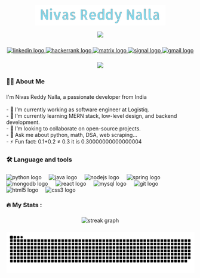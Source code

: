 <!--<div align="center">
  <img height="150" src="https://camo.githubusercontent.com/62da68eb62b1e5f175f7d1f0191dd89a653d7908feb22d37d4a0ab07365d6791/68747470733a2f2f6d656469612e67697068792e636f6d2f6d656469612f4d3967624264396e6244724f5475314d71782f67697068792e676966"  />
</div>-->
<p align="center">
  <!-- Typing SVG by DenverCoder1 - https://github.com/DenverCoder1/readme-typing-svg -->
  <a href="https://niivas.github.io/">
    <img src="https://raw.githubusercontent.com/Niivas/Niivas/main/assets/name2.png" width=350  height=55 color=83DCEF vCenter=true size=22 /></a>
</p>

<p align="center">
  <!-- Typing SVG by DenverCoder1 - https://github.com/DenverCoder1/readme-typing-svg -->
  <a href="https://github.com/DenverCoder1/readme-typing-svg">
    <img src="https://readme-typing-svg.demolab.com/?lines=Software%20Engineer;3%2B%20years%20of%20coding%20experience;Always%20learning%20new%20things&font=Fira%20Code&center=true&width=440&height=35&color=83DCEF&vCenter=true&pause=1000&size=22", height = 35 /></a>
</p>


###

<div align="center">
  <a href="https://www.linkedin.com/in/nivasrn" target="_blank">
    <img src="https://img.shields.io/static/v1?message=LinkedIn&logo=linkedin&label=&color=0077B5&logoColor=white&labelColor=&style=for-the-badge" height="25" alt="linkedin logo"  />
  </a>
  <a href="https://www.hackerrank.com/nivas6900" target="_blank">
    <img src="https://img.shields.io/static/v1?message=HackerRank&logo=hackerrank&label=&color=2EC866&logoColor=white&labelColor=&style=for-the-badge" height="25" alt="hackerrank logo"  />
  </a>
  <a href="https://leetcode.com/Tw1light/" target="_blank">
    <img src="https://img.shields.io/static/v1?message=Leetcode&logo=leetcode&label=&color=000000&&labelColor=&style=for-the-badge" height="25" alt="matrix logo"  />
  </a>
  <a href="https://niivas.github.io/" target="_blank">
    <img src="https://img.shields.io/static/v1?message=Nivas&label=&color=blue&labelColor=&style=for-the-badge" height="25" alt="signal logo"  />
  </a>
  <a href="mailto:nivas6900@gmail.com" target="_blank">
    <img src="https://img.shields.io/static/v1?message=Gmail&logo=gmail&label=&color=D14836&logoColor=white&labelColor=&style=for-the-badge" height="25" alt="gmail logo"  />
  </a>
</div>

###
<p align="center">
    <img src="https://readme-typing-svg.demolab.com/?lines=Hello%20👋;こんにちは%20🙇🏻‍♂️;नमस्ते %20🙏&font=Fira%20Code&center=true&width=440&height=35&color=83DCEF&vCenter=true&pause=1000&size=24", height = 30 />
</p>

###

<h3 align="left">👩‍💻  About Me</h3>

###

<p align="left">I'm Nivas Reddy Nalla, a passionate developer from India<br><br>- 🔭 I’m currently working as software engineer at Logistiq.<br>- 🌱 I’m currently learning MERN stack, low-level design, and backend development.<br>- 👯 I’m looking to collaborate on open-source projects. <br>- 💬 Ask me about python, math, DSA, web scraping... <br>- ⚡ Fun fact: 0.1+0.2 ≠ 0.3 it is 0.30000000000000004</p>

###

<h3 align="left">🛠 Language and tools</h3>

###

<div align="left">
  <img src="https://cdn.jsdelivr.net/gh/devicons/devicon/icons/python/python-original.svg" height="40" alt="python logo"  />
  <img width="12" />
  <img src="https://cdn.jsdelivr.net/gh/devicons/devicon/icons/java/java-original.svg" height="40" alt="java logo"  />
  <img width="12" />
  <img src="https://cdn.jsdelivr.net/gh/devicons/devicon/icons/nodejs/nodejs-original.svg" height="40" alt="nodejs logo"  />
  <img width="12" />
  <img src="https://cdn.jsdelivr.net/gh/devicons/devicon/icons/spring/spring-original.svg" height="40" alt="spring logo"  />
  <img width="12" />
  <img src="https://cdn.jsdelivr.net/gh/devicons/devicon/icons/mongodb/mongodb-original.svg" height="40" alt="mongodb logo"  />
  <img width="12" />
  <img src="https://cdn.jsdelivr.net/gh/devicons/devicon/icons/react/react-original.svg" height="40" alt="react logo"  />
  <img width="12" />
  <img src="https://cdn.jsdelivr.net/gh/devicons/devicon/icons/mysql/mysql-original.svg" height="40" alt="mysql logo"  />
  <img width="12" />
  <img src="https://cdn.jsdelivr.net/gh/devicons/devicon/icons/git/git-original.svg" height="40" alt="git logo"  />
  <img width="12" />
  <img src="https://cdn.jsdelivr.net/gh/devicons/devicon/icons/html5/html5-original.svg" height="40" alt="html5 logo"  />
  <img width="12" />
  <img src="https://cdn.jsdelivr.net/gh/devicons/devicon/icons/css3/css3-original.svg" height="40" alt="css3 logo"  />
</div>

###

<h3 align="left">🔥   My Stats :</h3>

###

<div align="center">
  <img src="https://streak-stats.demolab.com?user=Niivas&locale=en&mode=daily&theme=dark&hide_border=false&border_radius=5&order=3" height="220" alt="streak graph"  />
</div>

###

<picture>
  <source
    media="(prefers-color-scheme: dark)"
    srcset="https://raw.githubusercontent.com/Niivas/Niivas/output/github-contribution-grid-snake-dark.svg"
  />
  <source
    media="(prefers-color-scheme: light)"
    srcset="https://raw.githubusercontent.com/Niivas/Niivas/output/github-contribution-grid-snake-dark.svg"
  />
  <img
    alt="github contribution grid snake animation"
    src="https://raw.githubusercontent.com/Niivas/Niivas/output/github-contribution-grid-snake-dark.svg"
  />
</picture>

###

<!--
**Niivas/Niivas** is a ✨ _special_ ✨ repository because its `README.md` (this file) appears on your GitHub profile.

Here are some ideas to get you started:

- 🔭 I’m currently working on ...
- 🌱 I’m currently learning ...
- 👯 I’m looking to collaborate on ...
- 🤔 I’m looking for help with ...
- 💬 Ask me about ...
- 📫 How to reach me: ...
- 😄 Pronouns: ...
- ⚡ Fun fact: ...
-->
